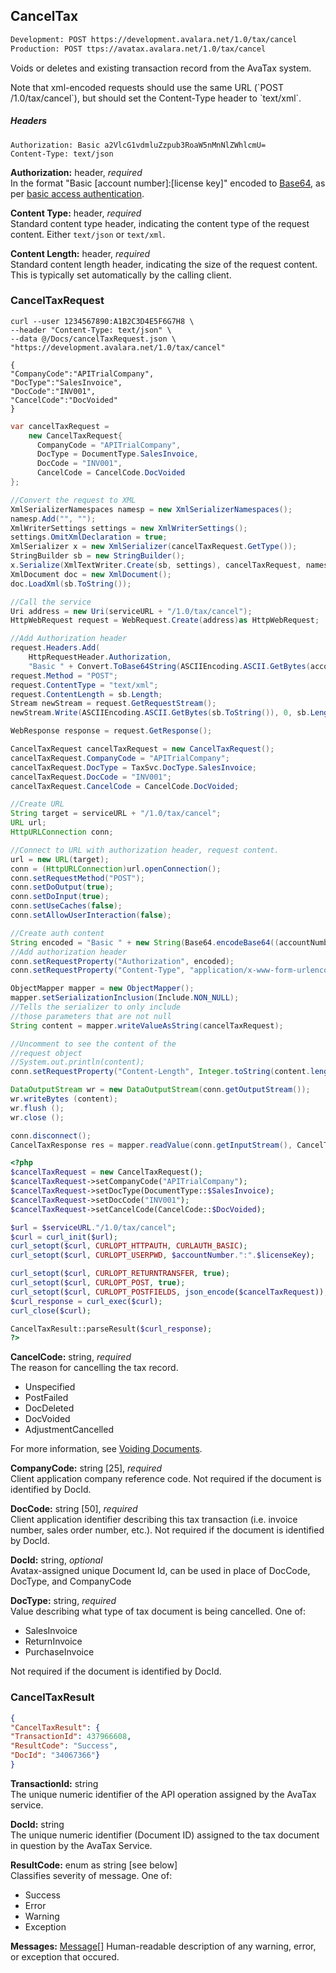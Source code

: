 ## CancelTax
```html
Development: POST https://development.avalara.net/1.0/tax/cancel  
Production:	POST ttps://avatax.avalara.net/1.0/tax/cancel
```
Voids or deletes and existing transaction record from the AvaTax system.
    
<aside class='notice'>
    Note that xml-encoded requests should use the same URL (`POST /1.0/tax/cancel`), but should set the Content-Type header to `text/xml`.
</aside>

##### Headers
```plaintext
Authorization: Basic a2VlcG1vdmluZzpub3RoaW5nMnNlZWhlcmU=
Content-Type: text/json
```
**Authorization:** header, *required*  
In the format "Basic [account number]:[license key]" encoded to <a href="http://en.wikipedia.org/wiki/Base64" target="_parent">Base64</a>, as per <a href="http://en.wikipedia.org/wiki/Basic_access_authentication" target="_parent">basic access authentication</a>.  

**Content Type:** header, *required*  
Standard content type header, indicating the content type of the request content. Either `text/json` or `text/xml`.

**Content Length:** header, *required*  
Standard content length header, indicating the size of the request content. This is typically set automatically by the calling client.

### CancelTaxRequest

```shell
curl --user 1234567890:A1B2C3D4E5F6G7H8 \
--header "Content-Type: text/json" \
--data @/Docs/cancelTaxRequest.json \
"https://development.avalara.net/1.0/tax/cancel"

{
"CompanyCode":"APITrialCompany",
"DocType":"SalesInvoice",
"DocCode":"INV001",
"CancelCode":"DocVoided"
}
```

```csharp
var cancelTaxRequest = 
	new CancelTaxRequest{
	  CompanyCode = "APITrialCompany",
	  DocType = DocumentType.SalesInvoice,
	  DocCode = "INV001",
	  CancelCode = CancelCode.DocVoided
};

//Convert the request to XML
XmlSerializerNamespaces namesp = new XmlSerializerNamespaces();
namesp.Add("", ""); 
XmlWriterSettings settings = new XmlWriterSettings();
settings.OmitXmlDeclaration = true;
XmlSerializer x = new XmlSerializer(cancelTaxRequest.GetType());
StringBuilder sb = new StringBuilder();
x.Serialize(XmlTextWriter.Create(sb, settings), cancelTaxRequest, namesp);
XmlDocument doc = new XmlDocument();
doc.LoadXml(sb.ToString());

//Call the service
Uri address = new Uri(serviceURL + "/1.0/tax/cancel");
HttpWebRequest request = WebRequest.Create(address)as HttpWebRequest;

//Add Authorization header
request.Headers.Add(
	HttpRequestHeader.Authorization, 
	"Basic " + Convert.ToBase64String(ASCIIEncoding.ASCII.GetBytes(accountNumber + ":" + licenseKey)));
request.Method = "POST";
request.ContentType = "text/xml";
request.ContentLength = sb.Length;
Stream newStream = request.GetRequestStream();
newStream.Write(ASCIIEncoding.ASCII.GetBytes(sb.ToString()), 0, sb.Length);

WebResponse response = request.GetResponse();
```

```java
CancelTaxRequest cancelTaxRequest = new CancelTaxRequest();
cancelTaxRequest.CompanyCode = "APITrialCompany";
cancelTaxRequest.DocType = TaxSvc.DocType.SalesInvoice;
cancelTaxRequest.DocCode = "INV001";
cancelTaxRequest.CancelCode = CancelCode.DocVoided;

//Create URL
String target = serviceURL + "/1.0/tax/cancel";
URL url;
HttpURLConnection conn;

//Connect to URL with authorization header, request content.
url = new URL(target);
conn = (HttpURLConnection)url.openConnection();
conn.setRequestMethod("POST");
conn.setDoOutput(true);
conn.setDoInput(true);
conn.setUseCaches(false);
conn.setAllowUserInteraction(false);

//Create auth content
String encoded = "Basic " + new String(Base64.encodeBase64((accountNumber + ":" + licenseKey).getBytes()));
//Add authorization header
conn.setRequestProperty("Authorization", encoded);
conn.setRequestProperty("Content-Type", "application/x-www-form-urlencoded");

ObjectMapper mapper = new ObjectMapper();
mapper.setSerializationInclusion(Include.NON_NULL);
//Tells the serializer to only include
//those parameters that are not null
String content = mapper.writeValueAsString(cancelTaxRequest);

//Uncomment to see the content of the
//request object
//System.out.println(content);
conn.setRequestProperty("Content-Length", Integer.toString(content.length()));

DataOutputStream wr = new DataOutputStream(conn.getOutputStream());
wr.writeBytes (content);
wr.flush ();
wr.close ();

conn.disconnect();
CancelTaxResponse res = mapper.readValue(conn.getInputStream(), CancelTaxResponse.class);
```

```php
<?php
$cancelTaxRequest = new CancelTaxRequest();
$cancelTaxRequest->setCompanyCode("APITrialCompany");
$cancelTaxRequest->setDocType(DocumentType::$SalesInvoice);		
$cancelTaxRequest->setDocCode("INV001");		
$cancelTaxRequest->setCancelCode(CancelCode::$DocVoided);

$url = $serviceURL."/1.0/tax/cancel";
$curl = curl_init($url);
curl_setopt($curl, CURLOPT_HTTPAUTH, CURLAUTH_BASIC);
curl_setopt($curl, CURLOPT_USERPWD, $accountNumber.":".$licenseKey);

curl_setopt($curl, CURLOPT_RETURNTRANSFER, true);
curl_setopt($curl, CURLOPT_POST, true);
curl_setopt($curl, CURLOPT_POSTFIELDS, json_encode($cancelTaxRequest)); 
$curl_response = curl_exec($curl);
curl_close($curl);

CancelTaxResult::parseResult($curl_response);
?>
```


**CancelCode:** string, *required*  
The reason for cancelling the tax record. 

* Unspecified
* PostFailed
* DocDeleted
* DocVoided
* AdjustmentCancelled

For more information, see <a href="http://developer.avalara.com/api-docs/designing-your-integration/canceltax" target="_parent">Voiding Documents</a>.

**CompanyCode:** string [25], *required*  
Client application company reference code.  Not required if the document is identified by DocId.

**DocCode:** string [50], *required*  
Client application identifier describing this tax transaction (i.e. invoice number, sales order number, etc.).  Not required if the document is identified by DocId.

**DocId:** string, *optional*  
Avatax-assigned unique Document Id, can be used in place of DocCode, DocType, and CompanyCode


**DocType:** string, *required*  
Value describing what type of tax document is being cancelled. One of:  

* SalesInvoice
* ReturnInvoice
* PurchaseInvoice  

Not required if the document is identified by DocId.


### CancelTaxResult

```json
{
"CancelTaxResult": {
"TransactionId": 437966608,
"ResultCode": "Success",
"DocId": "34067366"}
}
```

**TransactionId:** string  
The unique numeric identifier of the API operation assigned by the AvaTax service.

**DocId:** string  
The unique numeric identifier (Document ID) assigned to the tax document in question by the AvaTax Service.

**ResultCode:** enum as string [see below]  
Classifies severity of message. One of:

* Success
* Error
* Warning
* Exception

**Messages:** <a href='#errors'>Message[]</a>
Human-readable description of any warning, error, or exception that occured.
